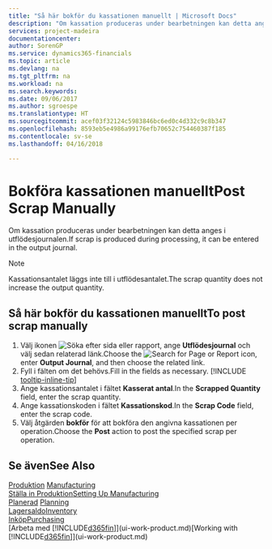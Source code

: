 ```yaml
---
title: "Så här bokför du kassationen manuellt | Microsoft Docs"
description: "Om kassation produceras under bearbetningen kan detta anges i utflödesjournalen. Observera att kassationsantalet inte läggs till i utflödesantalet."
services: project-madeira
documentationcenter: 
author: SorenGP
ms.service: dynamics365-financials
ms.topic: article
ms.devlang: na
ms.tgt_pltfrm: na
ms.workload: na
ms.search.keywords: 
ms.date: 09/06/2017
ms.author: sgroespe
ms.translationtype: HT
ms.sourcegitcommit: acef03f32124c5983846bc6ed0c4d332c9c8b347
ms.openlocfilehash: 8593eb5e4986a99176efb70652c754460387f185
ms.contentlocale: sv-se
ms.lasthandoff: 04/16/2018

---
```

# <a name="post-scrap-manually"></a><span data-ttu-id="de252-104">Bokföra kassationen manuellt</span><span class="sxs-lookup"><span data-stu-id="de252-104">Post Scrap Manually</span></span>
<span data-ttu-id="de252-105">Om kassation produceras under bearbetningen kan detta anges i utflödesjournalen.</span><span class="sxs-lookup"><span data-stu-id="de252-105">If scrap is produced during processing, it can be entered in the output journal.</span></span> 

> [!NOTE]
> <span data-ttu-id="de252-106">Kassationsantalet läggs inte till i utflödesantalet.</span><span class="sxs-lookup"><span data-stu-id="de252-106">The scrap quantity does not increase the output quantity.</span></span>  

## <a name="to-post-scrap-manually"></a><span data-ttu-id="de252-107">Så här bokför du kassationen manuellt</span><span class="sxs-lookup"><span data-stu-id="de252-107">To post scrap manually</span></span>  
1. <span data-ttu-id="de252-108">Välj ikonen ![Söka efter sida eller rapport](media/ui-search/search_small.png "Ikonen Söka efter sida eller rapport"), ange **Utflödesjournal** och välj sedan relaterad länk.</span><span class="sxs-lookup"><span data-stu-id="de252-108">Choose the ![Search for Page or Report](media/ui-search/search_small.png "Search for Page or Report icon") icon, enter **Output Journal**, and then choose the related link.</span></span>  
2. <span data-ttu-id="de252-109">Fyll i fälten om det behövs.</span><span class="sxs-lookup"><span data-stu-id="de252-109">Fill in the fields as necessary.</span></span> [!INCLUDE [tooltip-inline-tip](includes/tooltip-inline-tip_md.md)]  
3. <span data-ttu-id="de252-110">Ange kassationsantalet i fältet **Kasserat antal**.</span><span class="sxs-lookup"><span data-stu-id="de252-110">In the **Scrapped Quantity** field, enter the scrap quantity.</span></span>  
4. <span data-ttu-id="de252-111">Ange kassationskoden i fältet **Kassationskod**.</span><span class="sxs-lookup"><span data-stu-id="de252-111">In the **Scrap Code** field, enter the scrap code.</span></span>  
5. <span data-ttu-id="de252-112">Välj åtgärden **bokför** för att bokföra den angivna kassationen per operation.</span><span class="sxs-lookup"><span data-stu-id="de252-112">Choose the **Post** action to post the specified scrap per operation.</span></span>  

## <a name="see-also"></a><span data-ttu-id="de252-113">Se även</span><span class="sxs-lookup"><span data-stu-id="de252-113">See Also</span></span>  
<span data-ttu-id="de252-114">[Produktion](production-manage-manufacturing.md)  </span><span class="sxs-lookup"><span data-stu-id="de252-114">[Manufacturing](production-manage-manufacturing.md)  </span></span>  
[<span data-ttu-id="de252-115">Ställa in Produktion</span><span class="sxs-lookup"><span data-stu-id="de252-115">Setting Up Manufacturing</span></span>](production-configure-production-processes.md)  
<span data-ttu-id="de252-116">[Planerad](production-planning.md)    </span><span class="sxs-lookup"><span data-stu-id="de252-116">[Planning](production-planning.md)    </span></span>  
[<span data-ttu-id="de252-117">Lagersaldo</span><span class="sxs-lookup"><span data-stu-id="de252-117">Inventory</span></span>](inventory-manage-inventory.md)  
[<span data-ttu-id="de252-118">Inköp</span><span class="sxs-lookup"><span data-stu-id="de252-118">Purchasing</span></span>](purchasing-manage-purchasing.md)  
<span data-ttu-id="de252-119">[Arbeta med [!INCLUDE[d365fin](includes/d365fin_md.md)]](ui-work-product.md)</span><span class="sxs-lookup"><span data-stu-id="de252-119">[Working with [!INCLUDE[d365fin](includes/d365fin_md.md)]](ui-work-product.md)</span></span>


